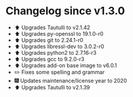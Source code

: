 # Changelog since v1.3.0
- :arrow_up: Upgrades Tautulli to v2.1.42 
- :arrow_up: Upgrades py-openssl to 19.1.0-r0 
- :arrow_up: Upgrades git to 2.24.1-r0 
- :arrow_up: Upgrades libressl-dev to 3.0.2-r0 
- :arrow_up: Upgrades python2 to 2.7.16-r3 
- :arrow_up: Upgrades gcc to 9.2.0-r3 
- :arrow_up: Upgrades add-on base image to v6.0.1 
- :pencil2: Fixes some spelling and grammar 
- :fireworks: Updates maintenance/license year to 2020 
- :arrow_up: Upgrades Tautulli to v2.1.39 
